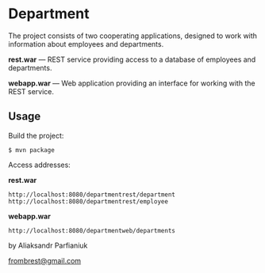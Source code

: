 Department
===================

The project consists of two cooperating applications, designed to work with information about employees and departments.

**rest.war** — REST service providing access to a database of employees and departments.

**webapp.war** — Web application providing an interface for working with the REST service.

Usage
-----
Build the project:

    $ mvn package

Access addresses:

**rest.war**

    http://localhost:8080/departmentrest/department
    http://localhost:8080/departmentrest/employee

**webapp.war**

    http://localhost:8080/departmentweb/departments



by Aliaksandr Parfianiuk

frombrest@gmail.com
